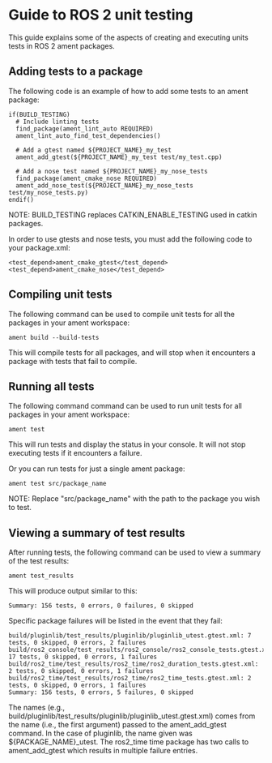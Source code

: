 # Guide to ROS 2 unit testing

This guide explains some of the aspects of creating and executing units tests in ROS 2 ament packages.


## Adding tests to a package

The following code is an example of how to add some tests to an ament package:

    if(BUILD_TESTING)
      # Include linting tests
      find_package(ament_lint_auto REQUIRED)
      ament_lint_auto_find_test_dependencies()

      # Add a gtest named ${PROJECT_NAME}_my_test
      ament_add_gtest(${PROJECT_NAME}_my_test test/my_test.cpp)

      # Add a nose test named ${PROJECT_NAME}_my_nose_tests
      find_package(ament_cmake_nose REQUIRED)
      ament_add_nose_test(${PROJECT_NAME}_my_nose_tests test/my_nose_tests.py)
    endif()

NOTE: BUILD_TESTING replaces CATKIN_ENABLE_TESTING used in catkin packages.

In order to use gtests and nose tests, you must add the following code to your package.xml:

    <test_depend>ament_cmake_gtest</test_depend>
    <test_depend>ament_cmake_nose</test_depend>


## Compiling unit tests

The following command can be used to compile unit tests for all the packages in your ament workspace:

    ament build --build-tests

This will compile tests for all packages, and will stop when it encounters a package with tests that fail to compile.


## Running all tests

The following command command can be used to run unit tests for all packages in your ament workspace:

    ament test

This will run tests and display the status in your console. It will not stop executing tests if it encounters a failure.

Or you can run tests for just a single ament package:

    ament test src/package_name

NOTE: Replace "src/package_name" with the path to the package you wish to test.


## Viewing a summary of test results

After running tests, the following command can be used to view a summary of the test results:

    ament test_results

This will produce output similar to this:

    Summary: 156 tests, 0 errors, 0 failures, 0 skipped

Specific package failures will be listed in the event that they fail:

    build/pluginlib/test_results/pluginlib/pluginlib_utest.gtest.xml: 7 tests, 0 skipped, 0 errors, 2 failures
    build/ros2_console/test_results/ros2_console/ros2_console_tests.gtest.xml: 17 tests, 0 skipped, 0 errors, 1 failures
    build/ros2_time/test_results/ros2_time/ros2_duration_tests.gtest.xml: 2 tests, 0 skipped, 0 errors, 1 failures
    build/ros2_time/test_results/ros2_time/ros2_time_tests.gtest.xml: 2 tests, 0 skipped, 0 errors, 1 failures
    Summary: 156 tests, 0 errors, 5 failures, 0 skipped

The names (e.g., build/pluginlib/test_results/pluginlib/pluginlib_utest.gtest.xml) comes from the name (i.e., the first argument) passed to the ament_add_gtest command. In the case of pluginlib, the name given was ${PACKAGE_NAME}_utest. The ros2_time time package has two calls to ament_add_gtest which results in multiple failure entries.
